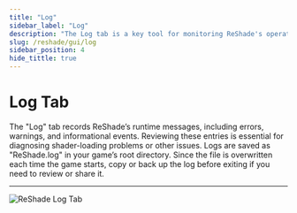 ```yaml
---
title: "Log"
sidebar_label: "Log"
description: "The Log tab is a key tool for monitoring ReShade's operations and troubleshooting issues. It provides a detailed log of ReShade's activities to help you identify where your issues are."
slug: /reshade/gui/log
sidebar_position: 4
hide_tittle: true
---
```


# Log Tab
The "Log" tab records ReShade’s runtime messages, including errors, warnings, and informational events. Reviewing these entries is essential for diagnosing shader-loading problems or other issues. Logs are saved as "ReShade.log" in your game’s root directory. Since the file is overwritten each time the game starts, copy or back up the log before exiting if you need to review or share it.

---

![ReShade Log Tab](https://assets.martysmods.com/reshade/gui/GUILogTab.webp)
